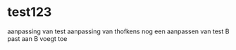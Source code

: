 # test123
aanpassing van test
aanpassing van thofkens
nog een aanpassen van test
B past aan
B voegt toe
